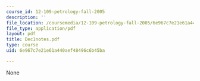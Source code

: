 ```yaml
---
course_id: 12-109-petrology-fall-2005
description: ''
file_location: /coursemedia/12-109-petrology-fall-2005/6e967c7e21e61a440aef48496c6b45ba_Dec1notes.pdf
file_type: application/pdf
layout: pdf
title: Dec1notes.pdf
type: course
uid: 6e967c7e21e61a440aef48496c6b45ba

---
```

None